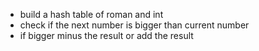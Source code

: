 * build a hash table of roman and int
* check if the next number is bigger than current number
* if bigger minus the result or add the result
